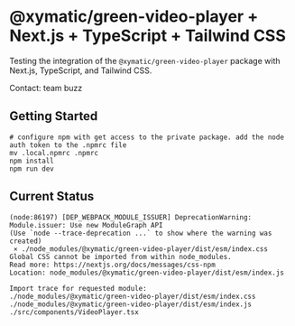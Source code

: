 # @xymatic/green-video-player + Next.js + TypeScript + Tailwind CSS

Testing the integration of the `@xymatic/green-video-player` package with Next.js, TypeScript, and Tailwind CSS.

Contact: team buzz

## Getting Started

```shell
# configure npm with get access to the private package. add the node auth token to the .npmrc file
mv .local.npmrc .npmrc
npm install
npm run dev
```

## Current Status

```shell
(node:86197) [DEP_WEBPACK_MODULE_ISSUER] DeprecationWarning: Module.issuer: Use new ModuleGraph API
(Use `node --trace-deprecation ...` to show where the warning was created)
 ⨯ ./node_modules/@xymatic/green-video-player/dist/esm/index.css
Global CSS cannot be imported from within node_modules.
Read more: https://nextjs.org/docs/messages/css-npm
Location: node_modules/@xymatic/green-video-player/dist/esm/index.js

Import trace for requested module:
./node_modules/@xymatic/green-video-player/dist/esm/index.css
./node_modules/@xymatic/green-video-player/dist/esm/index.js
./src/components/VideoPlayer.tsx
```
